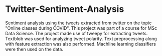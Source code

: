 # Twitter-Sentiment-Analysis
Sentiment analysis using the tweets extracted from twitter on the topic "Online classes during COVID". This project was part of a course for MSc Data Science. The project made use of tweepy for extracting tweets. Textblob was used for analyzing tweet polarity. Text preprocessing along with feature extraction was also performed. Machline learning classifiers were then used on the data. 

